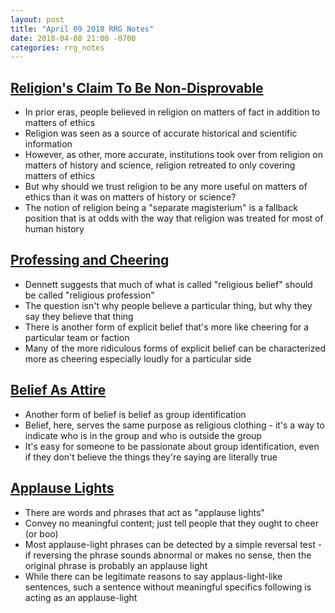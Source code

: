 ```yaml
---
layout: post
title: "April 09 2018 RRG Notes"
date: 2018-04-08 21:00 -0700
categories: rrg_notes
---
```


## [Religion's Claim To Be Non-Disprovable](https://www.greaterwrong.com/posts/fAuWLS7RKWD2npBFR/religion-s-claim-to-be-non-disprovable)
* In prior eras, people believed in religion on matters of fact in addition to matters of ethics
* Religion was seen as a source of accurate historical and scientific information
* However, as other, more accurate, institutions took over from religion on matters of history and science, religion retreated to only covering matters of ethics
* But why should we trust religion to be any more useful on matters of ethics than it was on matters of history or science?
* The notion of religion being a "separate magisterium" is a fallback position that is at odds with the way that religion was treated for most of human history

## [Professing and Cheering](https://www.greaterwrong.com/posts/RmCjazjupRGcHSm5N/professing-and-cheering)
* Dennett suggests that much of what is called "religious belief" should be called "religious profession"
* The question isn't why people believe a particular thing, but why they say they believe that thing
* There is another form of explicit belief that's more like cheering for a particular team or faction
* Many of the more ridiculous forms of explicit belief can be characterized more as cheering especially loudly for a particular side

## [Belief As Attire](https://www.greaterwrong.com/posts/nYkMLFpx77Rz3uo9c/belief-as-attire)
* Another form of belief is belief as group identification
* Belief, here, serves the same purpose as religious clothing - it's a way to indicate who is in the group and who is outside the group
* It's easy for someone to be passionate about group identification, even if they don't believe the things they're saying are literally true


## [Applause Lights](https://www.greaterwrong.com/posts/dLbkrPu5STNCBLRjr/applause-lights)
* There are words and phrases that act as "applause lights"
* Convey no meaningful content; just tell people that they ought to cheer (or boo)
* Most applause-light phrases can be detected by a simple reversal test - if reversing the phrase sounds abnormal or makes no sense, then the original phrase is probably an applause light
* While there can be legitimate reasons to say applaus-light-like sentences, such a sentence without meaningful specifics following is acting as an applause-light
